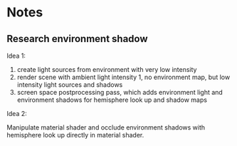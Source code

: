 # Notes

## Research environment shadow

Idea 1:

1. create light sources from environment with very low intensity
2. render scene with ambient light intensity 1, no environment map, but low intensity light sources and shadows
3. screen space postprocessing pass, which adds environment light and environment shadows for hemisphere look up and shadow maps

Idea 2:

Manipulate material shader and occlude environment shadows with hemisphere look up directly in material shader.